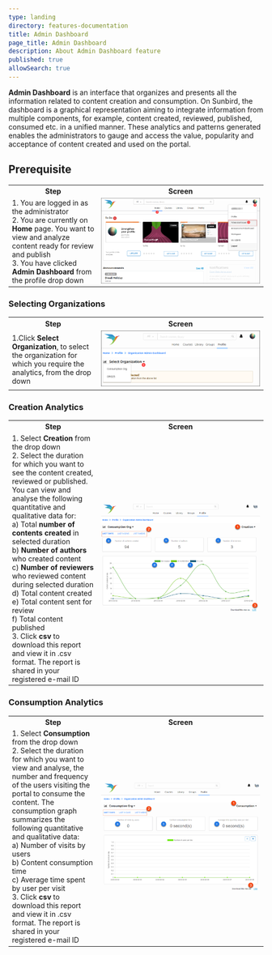 ```yaml
---
type: landing
directory: features-documentation
title: Admin Dashboard
page_title: Admin Dashboard
description: About Admin Dashboard feature 
published: true
allowSearch: true
---
```

**Admin Dashboard** is an interface that organizes and presents all the information related to content creation and consumption. On Sunbird, the dashboard is a graphical representation aiming to integrate information from multiple components, for example, content created, reviewed, published, consumed etc. in a unified manner. These analytics and patterns generated enables the administrators to gauge and access the value, popularity and acceptance of content created and used on the portal.  

## Prerequisite

<table>
  <tr>
    <th style="width:35%;">Step</th>
    <th style="width:65%;">Screen</th>
  </tr>
  <tr>
    <td>1. You are logged in as the administrator<br>2. You are currently on <b>Home</b> page. You want to view and analyze content ready for review  and publish  <br>3. You have clicked  <b>Admin Dashboard</b> from the profile drop down 
      </td>
      <td><img src="pages/features-documentation/images/admindashboard/prerequisites.png"></td>
  </tr>
</table>
    
### Selecting Organizations 

<table>
  <tr>
    <th style="width:35%;">Step</th>
    <th style="width:65%;">Screen</th>
  </tr>
  <tr>
    <td>1.Click <b>Select Organization</b>, to select the organization for which you require the analytics, from the drop down</td>
     <td><img src="pages/features-documentation/images/admindashboard/selectorg.png"></td>
  </tr>
</table>
    
### Creation Analytics

<table>
  <tr>
    <th style="width:35%;">Step</th>
    <th style="width:65%;">Screen</th>
  </tr>
  <tr>
    <td>1. Select <b>Creation</b> from the drop down <br>2. Select the duration for which you want to see the content created, reviewed or published. You can view and analyse the following quantitative and qualitative data for: <br>a) Total <b>number of contents created</b> in selected duration <br>b) <b>Number of authors</b> who created content <br>c) <b>Number of reviewers</b> who reviewed content during selected duration <br>d) Total content created <br>e) Total content sent for review <br>f) Total content published <br>3. Click <b>csv</b> to download this report and view it in .csv format. The report is shared in your registered e-mail ID</td>
    <td><img src="pages/features-documentation/images/admindashboard/creationgraph.png"></td>
  </tr>
</table>

### Consumption Analytics

<table>
  <tr>
    <th style="width:35%;">Step</th>
    <th style="width:65%;">Screen</th>
  </tr>
  <tr>
    <td>1. Select <b>Consumption</b> from the drop down <br>2. Select the duration for which you want to view and analyse, the number and frequency of the users visiting the portal to consume the content. The consumption graph summarizes the following quantitative and qualitative data: <br>a) Number of visits by users <br>b) Content consumption time <br>c) Average time spent by user per visit <br>3. Click <b>csv</b> to download this report and view it in .csv format. The report is shared in your registered e-mail ID</td>
    <td><img src="pages/features-documentation/images/admindashboard/consumptiongraph.png"></td>
  </tr>
</table> 
      

